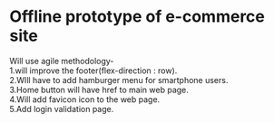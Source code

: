 # Offline prototype of e-commerce site

Will use agile methodology-<br>
  1.will improve the footer(flex-direction : row).<br>
  2.WIll have to add hamburger menu for smartphone users.<br>
  3.Home button will have href to main web page.<br>
  4.Will add favicon icon to the web page.<br>
  5.Add login validation page.
